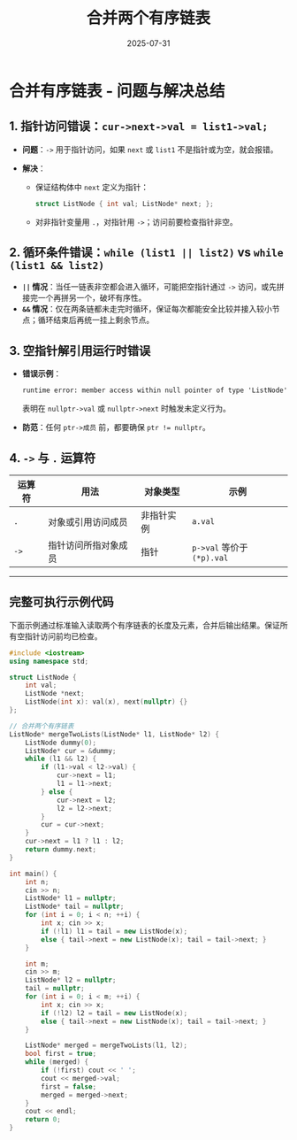 ﻿---
layout: note
title: "合并两个有序链表"
date: 2025-07-31
excerpt: ""
categories: algorithms
tags:
  - 链表
  - dummy
---


# 合并有序链表 - 问题与解决总结

## 1. 指针访问错误：`cur->next->val = list1->val;`

* **问题**：`->` 用于指针访问，如果 `next` 或 `list1` 不是指针或为空，就会报错。
* **解决**：

  * 保证结构体中 `next` 定义为指针：

    ```cpp
    struct ListNode { int val; ListNode* next; };
    ```
  * 对非指针变量用 `.`，对指针用 `->`；访问前要检查指针非空。

## 2. 循环条件错误：`while (list1 || list2)` vs `while (list1 && list2)`

* **`||` 情况**：当任一链表非空都会进入循环，可能把空指针通过 `->` 访问，或先拼接完一个再拼另一个，破坏有序性。
* **`&&` 情况**：仅在两条链都未走完时循环，保证每次都能安全比较并接入较小节点；循环结束后再统一挂上剩余节点。

## 3. 空指针解引用运行时错误

* **错误示例**：

  ```txt
  runtime error: member access within null pointer of type 'ListNode'
  ```

  表明在 `nullptr->val` 或 `nullptr->next` 时触发未定义行为。
* **防范**：任何 `ptr->成员` 前，都要确保 `ptr != nullptr`。

## 4. `->` 与 `.` 运算符

| 运算符  | 用法         | 对象类型  | 示例                      |
| ---- | ---------- | ----- | ----------------------- |
| `.`  | 对象或引用访问成员  | 非指针实例 | `a.val`                 |
| `->` | 指针访问所指对象成员 | 指针    | `p->val` 等价于 `(*p).val` |

---

## 完整可执行示例代码

下面示例通过标准输入读取两个有序链表的长度及元素，合并后输出结果。保证所有空指针访问前均已检查。

```cpp
#include <iostream>
using namespace std;

struct ListNode {
    int val;
    ListNode *next;
    ListNode(int x): val(x), next(nullptr) {}
};

// 合并两个有序链表
ListNode* mergeTwoLists(ListNode* l1, ListNode* l2) {
    ListNode dummy(0);
    ListNode* cur = &dummy;
    while (l1 && l2) {
        if (l1->val < l2->val) {
            cur->next = l1;
            l1 = l1->next;
        } else {
            cur->next = l2;
            l2 = l2->next;
        }
        cur = cur->next;
    }
    cur->next = l1 ? l1 : l2;
    return dummy.next;
}

int main() {
    int n;
    cin >> n;
    ListNode* l1 = nullptr;
    ListNode* tail = nullptr;
    for (int i = 0; i < n; ++i) {
        int x; cin >> x;
        if (!l1) l1 = tail = new ListNode(x);
        else { tail->next = new ListNode(x); tail = tail->next; }
    }

    int m;
    cin >> m;
    ListNode* l2 = nullptr;
    tail = nullptr;
    for (int i = 0; i < m; ++i) {
        int x; cin >> x;
        if (!l2) l2 = tail = new ListNode(x);
        else { tail->next = new ListNode(x); tail = tail->next; }
    }

    ListNode* merged = mergeTwoLists(l1, l2);
    bool first = true;
    while (merged) {
        if (!first) cout << ' ';
        cout << merged->val;
        first = false;
        merged = merged->next;
    }
    cout << endl;
    return 0;
}
```

